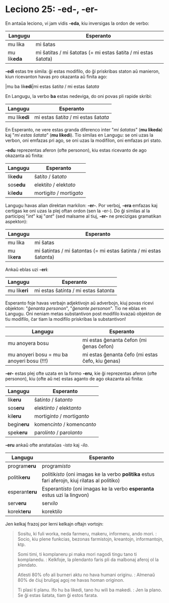 # Leciono 25: -ed-, -er-

En antaŭa leciono, vi jam vidis **-eda**, kiu inversigas la ordon de verbo:

| Langugu       | Esperanto                                                             |
|---------------|-----------------------------------------------------------------------|
| mu lika       | mi ŝatas                                                              |
| mu lik**eda** | mi ŝat*it*as / mi ŝat*at*as (= mi estas ŝat*it*a / mi estas ŝat*at*a) |

**-edi** estas tre simila: ĝi estas modifilo, do ĝi priskribas staton aŭ
manieron, kiun ricevanton havas pro okazanta aŭ finita ago:

|mu ba lik**edi**|mi estas ŝat*ita* / mi estas ŝat*ata*

En Langugu, la verbo **ba** estas nedeviga, do oni povas pli rapide skribi:

| Langugu       | Esperanto                             |
|---------------|---------------------------------------|
| mu lik**edi** | mi estas ŝat*ita* / mi estas ŝat*ata* |

En Esperanto, ne vere estas granda diferenco inter "*mi ŝatatas*" (**mu
likeda**) kaj "*mi estas ŝatata*" (**mu likedi**). Tio similas en Langugu: se
oni uzas la verbon, oni emfazas pri ago, se oni uzas la modifilon, oni emfazas
pri stato.

**-edu** reprezentas aferon (ofte personon), kiu estas ricevanto de ago okazanta
aŭ finita:

| Langugu    | Esperanto                 |
|------------|---------------------------|
| lik**edu** | ŝat*ito* / ŝat*ato*       |
| sos**edu** | elekt*ito* / elekt*ato*   |
| kil**edu** | mortig*ito* / mortig*ato* |

Langugu havas alian direktan markilon: **-er-**. Por verboj, **-era** emfazas
kaj certigas ke oni uzas la plej oftan ordon (sen la -er-). Do ĝi similas al la
participoj "*int*" kaj "*ant*" (sed malsame al tiuj, **-er-** ne precizigas
gramatikan aspekton):

| Langugu       | Esperanto                                                                 |
|---------------|---------------------------------------------------------------------------|
| mu lika       | mi ŝatas                                                                  |
| mu lik**era** | mi ŝat*int*as / mi ŝat*ant*as (= mi estas ŝat*int*a / mi estas ŝat*ant*a) |

Ankaŭ eblas uzi **-eri**:

| Langugu       | Esperanto                               |
|---------------|-----------------------------------------|
| mu lik**eri** | mi estas ŝat*int*a / mi estas ŝat*ant*a |

Esperanto foje havas verbajn adjektivojn aŭ adverbojn, kiuj povas ricevi
objekton: "*ĝenanta personon*", "*ĝenante personon*". Tio ne eblas en Langugu.
Oni neniam metas substantivon post modifilo kvazaŭ objekton de tiu modifilo,
ĉar tiam la modifilo priskribas la substantivon!

| Langugu                                    | Esperanto                                        |
|--------------------------------------------|--------------------------------------------------|
| mu anoyera bosu                            | mi estas ĝenanta ĉefon (mi ĝenas ĉefon)          |
| mu anoyeri bosu = mu ba anoyeri bosu (!!!) | mi estas ĝenanta ĉefo (mi estas ĉefo, kiu ĝenas) |

**-er-** estas plej ofte uzata en la formo **-eru**, kie ĝi reprezentas aferon
(ofte personon), kiu (ofte aŭ ne) estas aganto de ago okazanta aŭ finita:

| Langugu      | Esperanto                   |
|--------------|-----------------------------|
| lik**eru**   | ŝat*into* / ŝat*anto*       |
| sos**eru**   | elekt*into* / elekt*anto*   |
| kil**eru**   | mortig*into* / mortig*anto* |
| begin**eru** | komenc*into* / komenc*anto* |
| spek**eru**  | parol*into* / parol*anto*   |

**-eru** ankaŭ ofte anstataŭas *-isto* kaj *-ilo*.

| Langugu         | Esperanto                                                                                        |
|-----------------|--------------------------------------------------------------------------------------------------|
| program**eru**  | program*isto*                                                                                    |
| politik**eru**  | politik*isto* (oni imagas ke la verbo **politika** estus fari aferojn, kiuj rilatas al politiko) |
| esperant**eru** | Esperant*isto* (oni imagas ke la verbo **esperanta** estus uzi la lingvon)                       |
| serv**eru**     | serv*ilo*                                                                                        |
| korekt**eru**   | korekt*ilo*                                                                                      |

Jen kelkaj frazoj por lerni kelkajn oftajn vortojn:
> Sositu, ki fuli worka, neda farmeru, makeru, informeru, ando mori. : Socio,
> kiu plene funkcias, bezonas farmistojn, kreantojn, informantojn, ktp.
>
> Somi timi, ti komplaneru pi maka mori nagodi tingu tano ti komplanedu.
> : Kelkfoje, la plendanto faris pli da malbonaj aferoj ol la plendato.
>
> Atlesti 80% ofo ali burneri aktu no hava humani originu. : Almenaŭ 80% de ĉiuj
> bruligaj agoj ne havas homan originon.
>
> Ti plasi ti planu. Ifo hu ba likedi, tano hu wili ba makedi. : Jen la plano.
> Se ĝi estas ŝatata, tiam ĝi estos farata.

